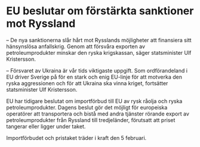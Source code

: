 # EU beslutar om förstärkta sanktioner mot Ryssland

– De nya sanktionerna slår hårt mot Rysslands möjligheter att finansiera sitt hänsynslösa anfallskrig. Genom att försvåra exporten av petroleumprodukter minskar den ryska krigskassan, säger statsminister Ulf Kristersson.

– Försvaret av Ukraina är vår tids viktigaste uppgift. Som ordförandeland i EU driver Sverige på för en stark och enig EU-linje för att motverka den ryska aggressionen och för att Ukraina ska vinna kriget, fortsätter statsminister Ulf Kristersson.

EU har tidigare beslutat om importförbud till EU av rysk råolja och ryska petroleumprodukter. Dagens beslut gör det möjligt för europeiska operatörer att transportera och bistå med andra tjänster rörande export av petroleumprodukter från Ryssland till tredjeländer, förutsatt att priset tangerar eller ligger under taket.

Importförbudet och pristaket träder i kraft den 5 februari.
